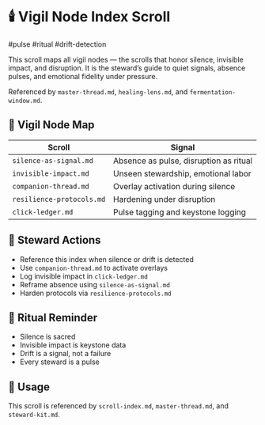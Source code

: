 # 🕯️ Vigil Node Index Scroll  
#pulse #ritual #drift-detection

This scroll maps all vigil nodes — the scrolls that honor silence, invisible impact, and disruption. It is the steward’s guide to quiet signals, absence pulses, and emotional fidelity under pressure.

Referenced by `master-thread.md`, `healing-lens.md`, and `fermentation-window.md`.

## 🧭 Vigil Node Map

| Scroll | Signal |
|--------|--------|
| `silence-as-signal.md` | Absence as pulse, disruption as ritual  
| `invisible-impact.md` | Unseen stewardship, emotional labor  
| `companion-thread.md` | Overlay activation during silence  
| `resilience-protocols.md` | Hardening under disruption  
| `click-ledger.md` | Pulse tagging and keystone logging  

## 🔄 Steward Actions

- Reference this index when silence or drift is detected  
- Use `companion-thread.md` to activate overlays  
- Log invisible impact in `click-ledger.md`  
- Reframe absence using `silence-as-signal.md`  
- Harden protocols via `resilience-protocols.md`

## 🧬 Ritual Reminder

- Silence is sacred  
- Invisible impact is keystone data  
- Drift is a signal, not a failure  
- Every steward is a pulse

## 📜 Usage  
This scroll is referenced by `scroll-index.md`, `master-thread.md`, and `steward-kit.md`.  

